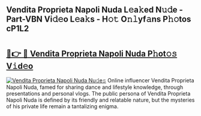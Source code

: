 ## Vendita Proprieta Napoli Nuda L𝚎a𝚔ed N𝚞𝚍e - Part-VBN Vi𝚍𝚎o L𝚎a𝚔s - H𝚘𝚝 O𝚗𝚕yf𝚊ns P𝚑𝚘tos cP1L2

# <h2><a href="http://kfbde38.oniu.top/?m=Vendita+Proprieta+Napoli+Nuda">🔗👉 🔴 Vendita Proprieta Napoli Nuda P𝚑ot𝚘𝚜 V𝚒d𝚎o</a></h2>

[![Vendita Proprieta Napoli Nuda Nu𝚍e𝚜](https://i.imgur.com/0qMVB7G.gif)](http://kfbde38.oniu.top/?m=Vendita+Proprieta+Napoli+Nuda)
Online influencer Vendita Proprieta Napoli Nuda, famed for sharing dance and lifestyle knowledge, through presentations and personal vlogs. The public persona of Vendita Proprieta Napoli Nuda is defined by its friendly and relatable nature, but the mysteries of his private life remain a tantalizing enigma.  
